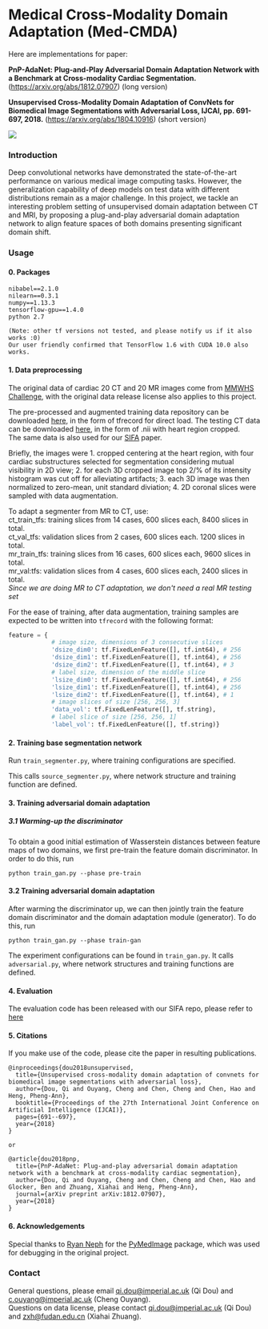 # Medical Cross-Modality Domain Adaptation (Med-CMDA)

Here are implementations for paper: <br />

**PnP-AdaNet: Plug-and-Play Adversarial Domain Adaptation Network with a Benchmark at Cross-modality Cardiac Segmentation.** (https://arxiv.org/abs/1812.07907) (long version)
 
**Unsupervised Cross-Modality Domain Adaptation of ConvNets for Biomedical Image Segmentations with Adversarial Loss, IJCAI, pp. 691-697, 2018.** (https://arxiv.org/abs/1804.10916) (short version)

![](assets/overview_new_v2.png)

### Introduction

Deep convolutional networks have demonstrated the state-of-the-art performance on various medical image computing tasks. However, the generalization capability of deep models on test data with different distributions remain as a major challenge. 
In this project, we tackle an interesting problem setting of unsupervised domain adaptation between CT and MRI, by proposing a plug-and-play adversarial domain adaptation network to align feature spaces of both domains presenting significant domain shift.

### Usage

#### 0. Packages

```
nibabel==2.1.0
nilearn==0.3.1
numpy==1.13.3
tensorflow-gpu==1.4.0 
python 2.7

(Note: other tf versions not tested, and please notify us if it also works :0)
Our user friendly confirmed that TensorFlow 1.6 with CUDA 10.0 also works.
```

#### 1. Data preprocessing

The original data of cardiac 20 CT and 20 MR images come from 
 [MMWHS Challenge](http://www.sdspeople.fudan.edu.cn/zhuangxiahai/0/mmwhs/), with the original data release license also applies to this project. <br>

The pre-processed and augmented training data repository can be downloaded [here](https://drive.google.com/file/d/1m9NSHirHx30S8jvN0kB-vkd7LL0oWCq3/view?usp=sharing), in the form of tfrecord for direct load. The testing CT data can be downloaded [here](https://drive.google.com/file/d/1SJM3RluT0wbR9ud_kZtZvCY0dR9tGq5V/view?usp=sharing), in the form of .nii with heart region cropped. <br>
The same data is also used for our [SIFA](https://github.com/cchen-cc/SIFA) paper.

Briefly, the images were 1. cropped centering at the heart region, with four cardiac substructures selected for segmentation considering mutual visibility in 2D view; 2. for each 3D cropped image top 2/% of its intensity histogram was cut off for alleviating artifacts; 3. each 3D image was then normalized to zero-mean, unit standard diviation; 4. 2D coronal slices were sampled with data augmentation. <br>

To adapt a segmenter from MR to CT, use: <br>
ct_train_tfs: training slices from 14 cases, 600 slices each, 8400 slices in total. <br>
ct_val_tfs: validation slices from 2 cases, 600 slices each. 1200 slices in total. <br>
mr_train_tfs: training slices from 16 cases, 600 slices each, 9600 slices in total. <br>
mr_val:tfs: validation slices from 4 cases, 600 slices each, 2400 slices in total. <br>
_Since we are doing MR to CT adaptation, we don't need a real MR testing set_ <br>

For the ease of training, after data augmentation, training samples are expected to be written into `tfrecord` with the following format:
```python
feature = {
            # image size, dimensions of 3 consecutive slices
            'dsize_dim0': tf.FixedLenFeature([], tf.int64), # 256
            'dsize_dim1': tf.FixedLenFeature([], tf.int64), # 256
            'dsize_dim2': tf.FixedLenFeature([], tf.int64), # 3
            # label size, dimension of the middle slice
            'lsize_dim0': tf.FixedLenFeature([], tf.int64), # 256
            'lsize_dim1': tf.FixedLenFeature([], tf.int64), # 256
            'lsize_dim2': tf.FixedLenFeature([], tf.int64), # 1
            # image slices of size [256, 256, 3]
            'data_vol': tf.FixedLenFeature([], tf.string),
            # label slice of size [256, 256, 1]
            'label_vol': tf.FixedLenFeature([], tf.string)}
```

#### 2. Training base segmentation network

Run `train_segmenter.py`, where training configurations are specified.  

This calls `source_segmenter.py`, where network structure and training function are defined.

#### 3. Training adversarial domain adaptation

##### 3.1 Warming-up the discriminator

To obtain a good initial estimation of Wasserstein distances between feature maps of two domains, we first pre-train the feature domain discriminator. In order to do this, run

`python train_gan.py --phase pre-train`

#### 3.2 Training adversarial domain adaptation

After warming the discriminator up, we can then jointly train the feature domain discriminator and the domain adaptation module (generator). To do this, run

`python train_gan.py --phase train-gan`

The experiment configurations can be found in `train_gan.py`.  It calls `adversarial.py`, where network structures and training functions are defined.

#### 4. Evaluation

The evaluation code has been released with our SIFA repo, please refer to [here](https://github.com/cchen-cc/SIFA/blob/master/evaluate.py) 

#### 5. Citations

If you make use of the code, please cite the paper in resulting publications.

```
@inproceedings{dou2018unsupervised,
  title={Unsupervised cross-modality domain adaptation of convnets for biomedical image segmentations with adversarial loss},
  author={Dou, Qi and Ouyang, Cheng and Chen, Cheng and Chen, Hao and Heng, Pheng-Ann},
  booktitle={Proceedings of the 27th International Joint Conference on Artificial Intelligence (IJCAI)},
  pages={691--697},
  year={2018}
}

or

@article{dou2018pnp,
  title={PnP-AdaNet: Plug-and-play adversarial domain adaptation network with a benchmark at cross-modality cardiac segmentation},
  author={Dou, Qi and Ouyang, Cheng and Chen, Cheng and Chen, Hao and Glocker, Ben and Zhuang, Xiahai and Heng, Pheng-Ann},
  journal={arXiv preprint arXiv:1812.07907},
  year={2018}
}
```

#### 6. Acknowledgements

Special thanks to [Ryan Neph](https://github.com/ryanneph) for the [PyMedImage](https://github.com/ryanneph/PyMedImage) package, which was used for debugging in the original project.

### Contact

General questions, please email qi.dou@imperial.ac.uk (Qi Dou) and c.ouyang@imperial.ac.uk (Cheng Ouyang). <br />
Questions on data license, please contact qi.dou@imperial.ac.uk (Qi Dou) and zxh@fudan.edu.cn (Xiahai Zhuang).

